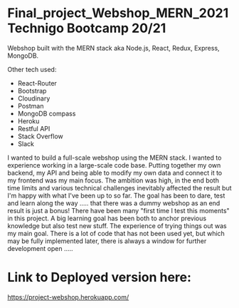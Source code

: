 # Final_project_Webshop_MERN_2021 Technigo Bootcamp 20/21



Webshop built with the MERN stack aka Node.js, React, Redux, Express, MongoDB.

Other tech used:

* React-Router
* Bootstrap
* Cloudinary
* Postman
* MongoDB compass
* Heroku
* Restful API
* Stack Overflow
* Slack

I wanted to build a full-scale webshop using the MERN stack. I wanted to experience working in a large-scale code base. Putting together my own backend, my API and being able to modify my own data and connect it to my frontend was my main focus. The ambition was high, in the end both time limits and various technical challenges inevitably affected the result but I'm happy with what I've been up to so far. The goal has been to dare, test and learn along the way ..... that there was a dummy webshop as an end result is just a bonus! There have been many "first time I test this moments" in this project. A big learning goal has been both to anchor previous knowledge but also test new stuff. The experience of trying things out was my main goal. There is a lot of code that has not been used yet, but which may be fully implemented later, there is always a window for further development open .....


# Link to Deployed version here:
https://project-webshop.herokuapp.com/
